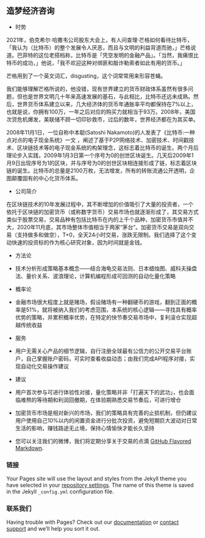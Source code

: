 ## 造梦经济咨询

- 时势

2021年，伯克希尔·哈撒韦公司股东大会上，有人问查理·芒格如何看待比特币，「我认为（比特币）的整个发展令人厌恶，而且与文明的利益背道而驰，」芒格说道。巴菲特的这位老搭档称，比特币是「凭空发明的金融产品」。「当然，我痛恨比特币的成功，」他说，「我不欢迎这种对绑匪和敲诈勒索者如此有用的货币。」

芒格用到了一个英文词汇，disgusting，这个词常常用来形容苍蝇。

我们能够理解芒格所说的，他没错，现有世界建立的货币财政体系虽然有很多问题，但也是世界文明几十年来高速发展的基石，与此相比，比特币还远未成熟。然后，世界货币体系建立以来，几大经济体的货币年通胀率平均都保持在7%以上，也就是说，你拥有100万，一年之后对应的购买力就相当于93万。2008年，美国次贷危机爆发，美联储不顾一切印钞救市，过后的数年，世界经济都在为其买单。

2008年11月1日，一位自称中本聪(Satoshi Nakamoto)的人发表了《比特币:一种点对点的电子现金系统》一文 ，阐述了基于P2P网络技术、加密技术、时间戳技术、区块链技术等的电子现金系统的构架理念，这标志着比特币的诞生。两个月后理论步入实践，2009年1月3日第一个序号为0的创世区块诞生。几天后2009年1月9日出现序号为1的区块，并与序号为0的创世区块相连接形成了链，标志着区块链的诞生。比特币的总量是2100万枚，无法增发，所有的转账流通公开透明，企图颠覆固有的中心化货币体系。

- 公司简介

在区块链技术的10年发展过程中，其不断增加的价值吸引了大量的投资者，一个依托于区块链的加密货币（或称数字货币）交易市场也就逐渐形成了，其交易方式类似于股票交易，交易品种有包括比特币在内的上千个品种，加密货币市值并不大，2020年11月底，其市场整体市值相当于两家“茅台”。加密货币交易是双向交易（支持做多和做空），T+0，全天24小时交易，涨跌无限制。我们选择了这个变动快速的投资标的作为核心研究对象，因为时间就是金钱。

- 方法论
- 技术分析形成策略基本概念——结合海龟交易法则、日本蜡烛图、威科夫操盘法、量价关系、波浪理论，计算机编程形成可回测的自动化量化策略

- 概率论
- 金融市场很大程度上就是赌场，假设赌场有一种翻硬币的游戏，翻到正面的概率是51%，就将被纳入我们的考虑范围，本系统的核心逻辑——寻找具有概率优势的策略，并累积概率优势，在特定的快节奏交易市场中，复利滚仓实现超越传统收益

- 服务
- 用户无需关心产品的细节逻辑，自行注册全球最有公信力的公开交易平台账户，自己掌握账户密码，可实时查看收益动态；由我们完成API程序对接，实现自动化交易操作建议

- 建议
- 用户首次参与可进行体验性对接，量化策略并非「打遍天下的武功」，也会面临难熬的等待期和利润回撤期，在体验期熟悉交易节奏后，可进行增仓
- 加密货币市场是相对新兴的市场，我们的策略具有完善的止损机制，但仍建议用户使用自己10%以内的闲置资金进行分批次投资，避免短期巨大波动对日常生活的影响，赚钱路途无止境，保持心情愉快才能长久坚持

- 您可以关注我们的微博，我们将定期分享关于交易的点滴 [GitHub Flavored Markdown](https://guides.github.com/features/mastering-markdown/).

### 链接

Your Pages site will use the layout and styles from the Jekyll theme you have selected in your [repository settings](https://github.com/cryptodreamengine/strategy/settings/pages). The name of this theme is saved in the Jekyll `_config.yml` configuration file.

### 联系我们

Having trouble with Pages? Check out our [documentation](https://docs.github.com/categories/github-pages-basics/) or [contact support](https://support.github.com/contact) and we’ll help you sort it out.
